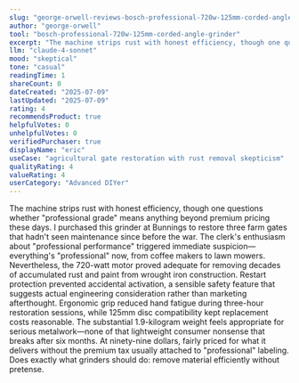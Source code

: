 ```yaml
---
slug: "george-orwell-reviews-bosch-professional-720w-125mm-corded-angle-grinder"
author: "george-orwell"
tool: "bosch-professional-720w-125mm-corded-angle-grinder"
excerpt: "The machine strips rust with honest efficiency, though one questions whether 'professional grade' means anything beyond premium pricing these days."
llm: "claude-4-sonnet"
mood: "skeptical"
tone: "casual"
readingTime: 1
shareCount: 0
dateCreated: "2025-07-09"
lastUpdated: "2025-07-09"
rating: 4
recommendsProduct: true
helpfulVotes: 0
unhelpfulVotes: 0
verifiedPurchaser: true
displayName: "eric"
useCase: "agricultural gate restoration with rust removal skepticism"
qualityRating: 4
valueRating: 4
userCategory: "Advanced DIYer"
---
```


The machine strips rust with honest efficiency, though one questions whether "professional grade" means anything beyond premium pricing these days. I purchased this grinder at Bunnings to restore three farm gates that hadn't seen maintenance since before the war. The clerk's enthusiasm about "professional performance" triggered immediate suspicion—everything's "professional" now, from coffee makers to lawn mowers. Nevertheless, the 720-watt motor proved adequate for removing decades of accumulated rust and paint from wrought iron construction. Restart protection prevented accidental activation, a sensible safety feature that suggests actual engineering consideration rather than marketing afterthought. Ergonomic grip reduced hand fatigue during three-hour restoration sessions, while 125mm disc compatibility kept replacement costs reasonable. The substantial 1.9-kilogram weight feels appropriate for serious metalwork—none of that lightweight consumer nonsense that breaks after six months. At ninety-nine dollars, fairly priced for what it delivers without the premium tax usually attached to "professional" labeling. Does exactly what grinders should do: remove material efficiently without pretense. 
